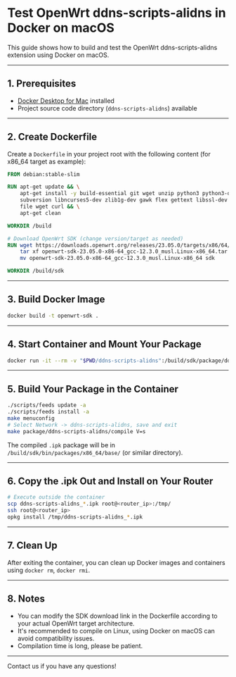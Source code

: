 # Test OpenWrt ddns-scripts-alidns in Docker on macOS

This guide shows how to build and test the OpenWrt ddns-scripts-alidns extension using Docker on macOS.

---

## 1. Prerequisites
- [Docker Desktop for Mac](https://www.docker.com/products/docker-desktop) installed
- Project source code directory (`ddns-scripts-alidns`) available

---

## 2. Create Dockerfile
Create a `Dockerfile` in your project root with the following content (for x86_64 target as example):

```Dockerfile
FROM debian:stable-slim

RUN apt-get update && \
    apt-get install -y build-essential git wget unzip python3 python3-distutils python3-setuptools \
    subversion libncurses5-dev zlib1g-dev gawk flex gettext libssl-dev xsltproc rsync \
    file wget curl && \
    apt-get clean

WORKDIR /build

# Download OpenWrt SDK (change version/target as needed)
RUN wget https://downloads.openwrt.org/releases/23.05.0/targets/x86/64/openwrt-sdk-23.05.0-x86-64_gcc-12.3.0_musl.Linux-x86_64.tar.xz && \
    tar xf openwrt-sdk-23.05.0-x86-64_gcc-12.3.0_musl.Linux-x86_64.tar.xz && \
    mv openwrt-sdk-23.05.0-x86-64_gcc-12.3.0_musl.Linux-x86_64 sdk

WORKDIR /build/sdk
```

---

## 3. Build Docker Image

```sh
docker build -t openwrt-sdk .
```

---

## 4. Start Container and Mount Your Package

```sh
docker run -it --rm -v "$PWD/ddns-scripts-alidns":/build/sdk/package/ddns-scripts-alidns openwrt-sdk /bin/bash
```

---

## 5. Build Your Package in the Container

```sh
./scripts/feeds update -a
./scripts/feeds install -a
make menuconfig
# Select Network -> ddns-scripts-alidns, save and exit
make package/ddns-scripts-alidns/compile V=s
```

The compiled `.ipk` package will be in `/build/sdk/bin/packages/x86_64/base/` (or similar directory).

---

## 6. Copy the .ipk Out and Install on Your Router

```sh
# Execute outside the container
scp ddns-scripts-alidns_*.ipk root@<router_ip>:/tmp/
ssh root@<router_ip>
opkg install /tmp/ddns-scripts-alidns_*.ipk
```

---

## 7. Clean Up
After exiting the container, you can clean up Docker images and containers using `docker rm`, `docker rmi`.

---

## 8. Notes
- You can modify the SDK download link in the Dockerfile according to your actual OpenWrt target architecture.
- It's recommended to compile on Linux, using Docker on macOS can avoid compatibility issues.
- Compilation time is long, please be patient.

---

Contact us if you have any questions! 